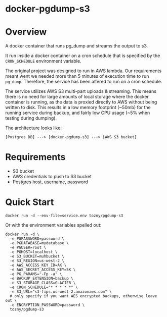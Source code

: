 # docker-pgdump-s3

# Overview

A docker container that runs pg_dump and streams the output to s3.

It run inside a docker container on a cron schedule that is specified by the `CRON_SCHEDULE` environment variable.

The original project was designed to run in AWS lambda. Our requirements meant went we needed more than 5 minutes of execution
time to run `pg_dump`. Therefore, the service has been altered to run on a cron schedule.

The service utilizes AWS S3 multi-part uploads & streaming. This means there is no need for large amounts of local storage where
the docker container is running, as the data is proxied directly to AWS without being written to disk. This results in a low memory footprint (~50mb) for the running service during backup, and fairly low CPU usage (~5% when testing during dumping).

The architecture looks like:

```
[Postgres DB] ---> [docker-pgdump-s3] ---> [AWS S3 bucket]
```


# Requirements

- S3 bucket
- AWS credentials to push to S3 bucket
- Postgres host, username, password

# Quick Start

`docker run -d --env-file=service.env tozny/pgdump-s3`

Or with the environment variables spelled out:

```
docker run -d \
  -e PGPASSWORD=password \
  -e PGDATABASE=mydatabase \
  -e PGUSER=root \
  -e PGHOST=localhost \
  -e S3_BUCKET=muhbucket \
  -e S3_REGION=us-west-2 \
  -e AWS_ACCESS_KEY_ID=AK \
  -e AWS_SECRET_ACCESS_KEY=SK \
  -e PG_PARAMS="-Fp -a" \
  -e BACKUP_EXTENSION=backup \
  -e S3_STORAGE_CLASS=GLACIER \
  -e CRON_SCHEDULE="* * * * *" \
  -e S3_URL="s3-fips.us-west-2.amazonaws.com" \
  # only specify if you want AES encrypted backups, otherwise leave out \
  -e ENCRYPTION_PASSWORD=password \
  tozny/pgdump-s3
```

